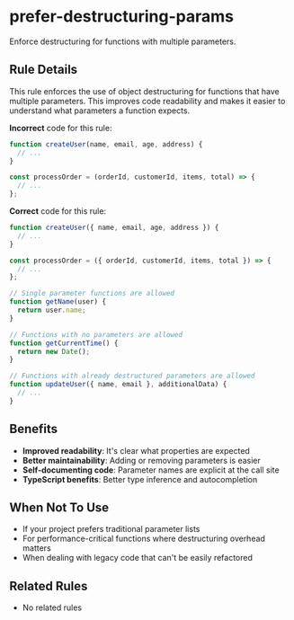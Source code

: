 # prefer-destructuring-params

Enforce destructuring for functions with multiple parameters.

## Rule Details

This rule enforces the use of object destructuring for functions that have multiple parameters. This improves code readability and makes it easier to understand what parameters a function expects.

**Incorrect** code for this rule:

```javascript
function createUser(name, email, age, address) {
  // ...
}

const processOrder = (orderId, customerId, items, total) => {
  // ...
};
```

**Correct** code for this rule:

```javascript
function createUser({ name, email, age, address }) {
  // ...
}

const processOrder = ({ orderId, customerId, items, total }) => {
  // ...
};

// Single parameter functions are allowed
function getName(user) {
  return user.name;
}

// Functions with no parameters are allowed
function getCurrentTime() {
  return new Date();
}

// Functions with already destructured parameters are allowed
function updateUser({ name, email }, additionalData) {
  // ...
}
```

## Benefits

- **Improved readability**: It's clear what properties are expected
- **Better maintainability**: Adding or removing parameters is easier
- **Self-documenting code**: Parameter names are explicit at the call site
- **TypeScript benefits**: Better type inference and autocompletion

## When Not To Use

- If your project prefers traditional parameter lists
- For performance-critical functions where destructuring overhead matters
- When dealing with legacy code that can't be easily refactored

## Related Rules

- No related rules
